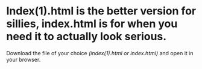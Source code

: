 # Index(1).html is the better version for sillies, index.html is for when you need it to actually look serious.
Download the file of your choice *(index(1).html or index.html)* and open it in your browser.
